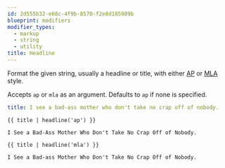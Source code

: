 ```yaml
---
id: 2d555b32-e68c-4f9b-8570-f2e8d185989b
blueprint: modifiers
modifier_types:
  - markup
  - string
  - utility
title: Headline
---
```

Format the given string, usually a headline or title, with either [AP](https://apastyle.apa.org/style-grammar-guidelines/capitalization/title-case) or [MLA](https://style.mla.org/capitalization-of-titles/) style.

Accepts `ap` or `mla` as an argument. Defaults to `ap` if none is specified.

```yaml
title: I see a bad-ass mother who don't take no crap off of nobody.
```

```antlers
{{ title | headline('ap') }}
```

```
I See a Bad-Ass Mother Who Don't Take No Crap Off of Nobody.
```

```antlers
{{ title | headline('mla') }}
```

```
I See a Bad-ass Mother Who Don't Take No Crap Off of Nobody.
```
